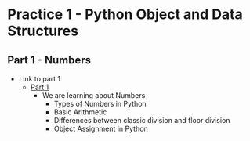 # Practice 1 - Python Object and Data Structures

## Part 1 - Numbers
* Link to part 1
  - [Part 1](part_1.ipynb)
    - We are learning about Numbers
      - Types of Numbers in Python
      - Basic Arithmetic
      - Differences between classic division and floor division
      - Object Assignment in Python